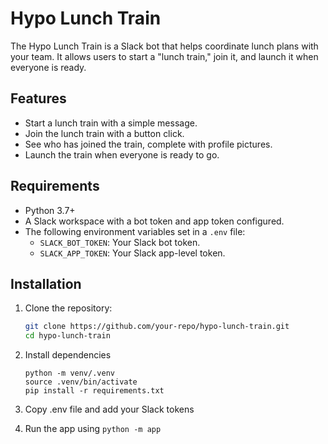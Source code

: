 # Hypo Lunch Train

The Hypo Lunch Train is a Slack bot that helps coordinate lunch plans with your team. It allows users to start a "lunch train," join it, and launch it when everyone is ready.

## Features

- Start a lunch train with a simple message.
- Join the lunch train with a button click.
- See who has joined the train, complete with profile pictures.
- Launch the train when everyone is ready to go.

## Requirements

- Python 3.7+
- A Slack workspace with a bot token and app token configured.
- The following environment variables set in a `.env` file:
  - `SLACK_BOT_TOKEN`: Your Slack bot token.
  - `SLACK_APP_TOKEN`: Your Slack app-level token.

## Installation

1. Clone the repository:
   ```bash
   git clone https://github.com/your-repo/hypo-lunch-train.git
   cd hypo-lunch-train
    ```

2. Install dependencies
    ```
    python -m venv/.venv
    source .venv/bin/activate
    pip install -r requirements.txt
    ```

3. Copy .env file and add your Slack tokens

4. Run the app using `python -m app`